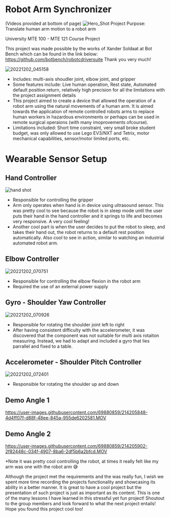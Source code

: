 # Robot Arm Synchronizer
(Videos provided at bottom of page)
![Hero_Shot](https://user-images.githubusercontent.com/69880859/214206669-7a899684-68eb-4cd2-ad90-e297770b5580.jpg)
Project Purpose: Translate human arm motion to a robot arm

University MTE 100 - MTE 121 Course Project

This project was made possible by the works of Xander Soldaat at Bot Bench which can be found in the link below:
https://github.com/botbench/robotcdriversuite
Thank you very much!

![20221202_045158](https://user-images.githubusercontent.com/69880859/214206731-0ada67b8-57a4-4f63-b3bc-e4304852e3de.jpg)
- Includes: multi-axis shoudler joint, elbow joint, and gripper
- Some features include: Live human operation, Rest state, Automated default position return, relatively high precision for all the limitations with the project assignment details
- This project aimed to create a device that allowed the operation of a robot arm using the natural movements of a human arm. It is aimed towards the application of remote controlled robots arms to replace human workers in hazardous environments or perhaps can be used in remote surgical operaions (with many imoprovements ofcourse).
- Limitations included: Short time constraint, very small broke student budget, was only allowed to use Lego EV3/NXT and Tetrix, motor mechanical capabilities, sensor/motor limited ports, etc.

# Wearable Sensor Setup

## Hand Controller
![hand shot](https://user-images.githubusercontent.com/69880859/214206983-d9e0ca70-df66-4dce-b4d5-ccbf8f15b145.jpg)
- Responsible for controlling the gripper
- Arm only operates when hand is in device using ultrasound sensor. This was pretty cool to see because the robot is in sleep mode until the user puts their hand in the hand controller and it springs to life and becomes very responsive. A very cool feeling!
- Another cool part is when the user decides to put the robot to sleep, and takes their hand out, the robot returns to a default rest position automatically. Also cool to see in action, similar to watching an industrial automated robot arm.

## Elbow Controller
![20221202_070751](https://user-images.githubusercontent.com/69880859/214206743-221d6c90-0c2a-488c-ad58-39134511b6f6.jpg)
- Responsible for controlling the elbow flexion in the robot arm
- Required the use of an external power supply

## Gyro - Shoulder Yaw Controller
![20221202_070926](https://user-images.githubusercontent.com/69880859/214206764-7d07df9d-23f4-4035-82e2-367859ae875b.jpg)
- Responsible for rotating the shoulder joint left to right
- After having consistent difficulty with the accelerometer, it was discovered that the component was not suitable for multi axis rotaiton measuring. Instead, we had to adapt and included a gyro that lies parrallel and fixed to a table.

## Accelerometer - Shoulder Pitch Controller
![20221202_072401](https://user-images.githubusercontent.com/69880859/214206773-774e6d42-41d8-40cf-9684-6eefc3411d50.jpg)
- Responsible for rotating the shoulder up and down

## Demo Angle 1
https://user-images.githubusercontent.com/69880859/214205848-4d4ff07f-d88f-48ee-845a-955de6202581.MOV

## Demo Angle 2
https://user-images.githubusercontent.com/69880859/214205902-2f82448c-034f-4907-8ba6-2df5b6a2bfcd.MOV

*Note it was pretty cool controlling the robot, at times it really felt like my arm was one with the robot arm 😅

Although the project met the requirements and the  was really fun, I wish we spent more time recording the projects functionality and showcasing its ability in a better manner. It is great to have a cool project but the presentation of such project is just as important as its content. This is one of the many lessons I have learned in this stressful yet fun project! Shoutout to the group members and look forward to what the next project entails! Hope you found this project cool too!

